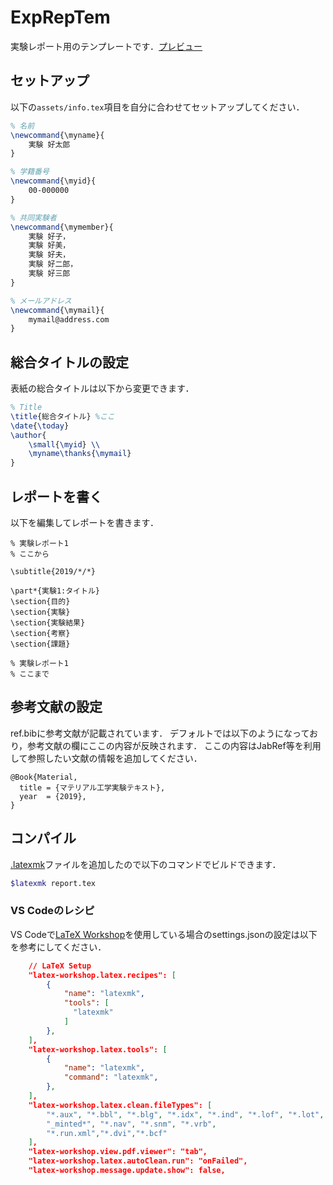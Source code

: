 # ExpRepTem
実験レポート用のテンプレートです．[プレビュー](https://github.com/m12watanabe1a/ExpRepTemp/blob/master/report.pdf)

## セットアップ
以下の``` assets/info.tex ```項目を自分に合わせてセットアップしてください．

```tex
% 名前
\newcommand{\myname}{
    実験 好太郎
}

% 学籍番号
\newcommand{\myid}{
    00-000000
}

% 共同実験者
\newcommand{\mymember}{
    実験 好子，
    実験 好美，
    実験 好夫，
    実験 好二郎，
    実験 好三郎
}

% メールアドレス
\newcommand{\mymail}{
    mymail@address.com
}
```

## 総合タイトルの設定
表紙の総合タイトルは以下から変更できます．

```tex
% Title
\title{総合タイトル} %ここ
\date{\today}
\author{
    \small{\myid} \\
    \myname\thanks{\mymail}
}
```

## レポートを書く

以下を編集してレポートを書きます．

```
% 実験レポート1
% ここから

\subtitle{2019/*/*}

\part*{実験1:タイトル}
\section{目的}
\section{実験}
\section{実験結果}
\section{考察}
\section{課題}

% 実験レポート1
% ここまで
```


## 参考文献の設定
ref.bibに参考文献が記載されています．
デフォルトでは以下のようになっており，参考文献の欄にここの内容が反映されます．
ここの内容はJabRef等を利用して参照したい文献の情報を追加してください．
```
@Book{Material,
  title = {マテリアル工学実験テキスト},
  year  = {2019},
}
```

## コンパイル
[.latexmk](https://github.com/m12watanabe1a/ExpRepTemp/blob/master/.latexmkrc)ファイルを追加したので以下のコマンドでビルドできます．

```bash
$latexmk report.tex
```

### VS Codeのレシピ
VS Codeで[LaTeX Workshop](https://github.com/James-Yu/LaTeX-Workshop)を使用している場合のsettings.jsonの設定は以下を参考にしてください．
```json
    // LaTeX Setup
    "latex-workshop.latex.recipes": [
        {  
            "name": "latexmk",  
            "tools": [  
              "latexmk"  
            ]  
        },
    ],
    "latex-workshop.latex.tools": [
        {
            "name": "latexmk",
            "command": "latexmk",
        },
    ],
    "latex-workshop.latex.clean.fileTypes": [
        "*.aux", "*.bbl", "*.blg", "*.idx", "*.ind", "*.lof", "*.lot", "*.out", "*.toc", "*.acn", "*.acr", "*.alg", "*.glg", "*.glo", "*.gls", "*.ist", "*.fls", "*.log", "*.fdb_latexmk", "*.synctex.gz",
        "_minted*", "*.nav", "*.snm", "*.vrb",
        "*.run.xml","*.dvi","*.bcf"
    ],
    "latex-workshop.view.pdf.viewer": "tab",
    "latex-workshop.latex.autoClean.run": "onFailed",
    "latex-workshop.message.update.show": false,
```
